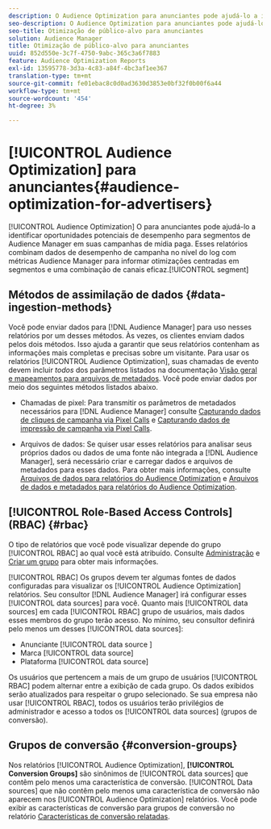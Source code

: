 ```yaml
---
description: O Audience Optimization para anunciantes pode ajudá-lo a identificar oportunidades potenciais de desempenho para segmentos de Audience Manager em suas campanhas de mídia paga. Esses relatórios combinam dados de desempenho de campanha no nível do registro com métricas de Audience Manager para informar otimizações centradas em segmentos e uma combinação de canais eficaz.
seo-description: O Audience Optimization para anunciantes pode ajudá-lo a identificar oportunidades potenciais de desempenho para segmentos de Audience Manager em suas campanhas de mídia paga. Esses relatórios combinam dados de desempenho de campanha no nível do registro com métricas de Audience Manager para informar otimizações centradas em segmentos e uma combinação de canais eficaz.
seo-title: Otimização de público-alvo para anunciantes
solution: Audience Manager
title: Otimização de público-alvo para anunciantes
uuid: 852d550e-3c7f-4750-9abc-365c3a6f7883
feature: Audience Optimization Reports
exl-id: 13595778-3d3a-4c83-a84f-4bc3af1ee367
translation-type: tm+mt
source-git-commit: fe01ebac8c0d0ad3630d3853e0bf32f0b00f6a44
workflow-type: tm+mt
source-wordcount: '454'
ht-degree: 3%

---
```


# [!UICONTROL Audience Optimization] para anunciantes{#audience-optimization-for-advertisers}

[!UICONTROL Audience Optimization] O para anunciantes pode ajudá-lo a identificar oportunidades potenciais de desempenho para segmentos de Audience Manager em suas campanhas de mídia paga. Esses relatórios combinam dados de desempenho de campanha no nível do log com métricas Audience Manager para informar otimizações centradas em segmentos e uma combinação de canais eficaz.[!UICONTROL segment]

## Métodos de assimilação de dados {#data-ingestion-methods}

Você pode enviar dados para [!DNL Audience Manager] para uso nesses relatórios por um desses métodos. Às vezes, os clientes enviam dados pelos dois métodos. Isso ajuda a garantir que seus relatórios contenham as informações mais completas e precisas sobre um visitante. Para usar os relatórios [!UICONTROL Audience Optimization], suas chamadas de evento devem incluir *todos* dos parâmetros listados na documentação [Visão geral e mapeamentos para arquivos de metadados](../../../reporting/audience-optimization-reports/metadata-files-intro/metadata-file-overview.md). Você pode enviar dados por meio dos seguintes métodos listados abaixo.

* Chamadas de pixel: Para transmitir os parâmetros de metadados necessários para [!DNL Audience Manager] consulte [Capturando dados de cliques de campanha via Pixel Calls](../../../integration/media-data-integration/click-data-pixels.md) e [Capturando dados de impressão de campanha via Pixel Calls](../../../integration/media-data-integration/impression-data-pixels.md).

* Arquivos de dados: Se quiser usar esses relatórios para analisar seus próprios dados ou dados de uma fonte não integrada a [!DNL Audience Manager], será necessário criar e carregar dados e arquivos de metadados para esses dados. Para obter mais informações, consulte [Arquivos de dados para relatórios do Audience Optimization](../../../reporting/audience-optimization-reports/metadata-files-intro/datafiles-intro.md) e [Arquivos de dados e metadados para relatórios do Audience Optimization](../../../reporting/audience-optimization-reports/metadata-files-intro/metadata-files-intro.md).

## [!UICONTROL Role-Based Access Controls] (RBAC)  {#rbac}

O tipo de relatórios que você pode visualizar depende do grupo [!UICONTROL RBAC] ao qual você está atribuído. Consulte [Administração](../../../features/administration/administration-overview.md) e [Criar um grupo](../../../features/administration/administration-overview.md#create-group) para obter mais informações.

[!UICONTROL RBAC] Os grupos devem ter algumas fontes de dados configuradas para visualizar os  [!UICONTROL Audience Optimization] relatórios. Seu consultor [!DNL Audience Manager] irá configurar esses [!UICONTROL data sources] para você. Quanto mais [!UICONTROL data sources] em cada [!UICONTROL RBAC] grupo de usuários, mais dados esses membros do grupo terão acesso. No mínimo, seu consultor definirá pelo menos um desses [!UICONTROL data sources]:

* Anunciante [!UICONTROL data source ]
* Marca [!UICONTROL data source]
* Plataforma [!UICONTROL data source]

Os usuários que pertencem a mais de um grupo de usuários [!UICONTROL RBAC] podem alternar entre a exibição de cada grupo. Os dados exibidos serão atualizados para respeitar o grupo selecionado. Se sua empresa não usar [!UICONTROL RBAC], todos os usuários terão privilégios de administrador e acesso a todos os [!UICONTROL data sources] (grupos de conversão).

## Grupos de conversão {#conversion-groups}

Nos relatórios [!UICONTROL Audience Optimization], **[!UICONTROL Conversion Groups]** são sinônimos de [!UICONTROL data sources] que contêm pelo menos uma característica de conversão. [!UICONTROL Data sources] que não contêm pelo menos uma característica de conversão não aparecem nos  [!UICONTROL Audience Optimization] relatórios. Você pode exibir as características de conversão para grupos de conversão no relatório [Características de conversão relatadas](../../../reporting/audience-optimization-reports/aor-advertisers/reported-conversion-traits.md).
